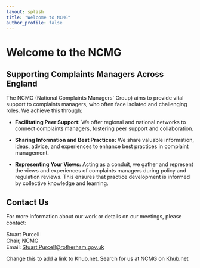```yaml
---
layout: splash
title: "Welcome to NCMG"
author_profile: false
---
```


# Welcome to the NCMG

## Supporting Complaints Managers Across England

The NCMG (National Complaints Managers' Group) aims to provide vital support to complaints managers, who often face isolated and challenging roles. We achieve this through:

- **Facilitating Peer Support:** We offer regional and national networks to connect complaints managers, fostering peer support and collaboration.

- **Sharing Information and Best Practices:** We share valuable information, ideas, advice, and experiences to enhance best practices in complaint management.

- **Representing Your Views:** Acting as a conduit, we gather and represent the views and experiences of complaints managers during policy and regulation reviews. This ensures that practice development is informed by collective knowledge and learning.

## Contact Us

For more information about our work or details on our meetings, please contact:

Stuart Purcell  
Chair, NCMG  
Email: [Stuart.Purcell@rotherham.gov.uk](mailto:Stuart.Purcell@rotherham.gov.uk)

<!-- Add link to Khub.net -->
<p>Change this to add a link to Khub.net. Search for us at NCMG on Khub.net</p>
